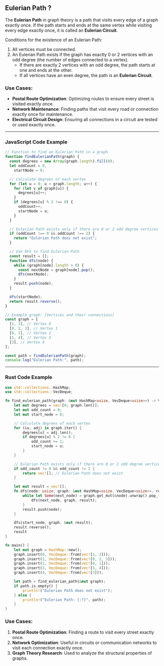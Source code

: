 ## Eulerian Path ?

The **Eulerian Path** in graph theory is a path that visits every edge of a graph exactly once. If the path starts and ends at the same vertex while visiting every edge exactly once, it is called an **Eulerian Circuit**.

Conditions for the existence of an Eulerian Path:

1. All vertices must be connected.
2. An Eulerian Path exists if the graph has exactly 0 or 2 vertices with an odd degree (the number of edges connected to a vertex).
   - If there are exactly 2 vertices with an odd degree, the path starts at one and ends at the other.
   - If all vertices have an even degree, the path is an **Eulerian Circuit**.

### Use Cases:

- **Postal Route Optimization**: Optimizing routes to ensure every street is visited exactly once.
- **Network Maintenance**: Finding paths that visit every road or connection exactly once for maintenance.
- **Electrical Circuit Design**: Ensuring all connections in a circuit are tested or used exactly once.

---

### JavaScript Code Example

```javascript
// Function to find an Eulerian Path in a graph
function findEulerianPath(graph) {
  const degrees = new Array(graph.length).fill(0);
  let oddCount = 0,
    startNode = 0;

  // Calculate degrees of each vertex
  for (let u = 0; u < graph.length; u++) {
    for (let v of graph[u]) {
      degrees[u]++;
    }
    if (degrees[u] % 2 !== 0) {
      oddCount++;
      startNode = u;
    }
  }

  // Eulerian Path exists only if there are 0 or 2 odd degree vertices
  if (oddCount !== 0 && oddCount !== 2) {
    return "Eulerian Path does not exist";
  }

  // Use DFS to find Eulerian Path
  const result = [];
  function dfs(node) {
    while (graph[node].length > 0) {
      const nextNode = graph[node].pop();
      dfs(nextNode);
    }
    result.push(node);
  }

  dfs(startNode);
  return result.reverse();
}

// Example graph: [Vertices and their connections]
const graph = [
  [1, 2], // Vertex 0
  [0, 2, 3], // Vertex 1
  [0, 1], // Vertex 2
  [1, 4], // Vertex 3
  [3], // Vertex 4
];

const path = findEulerianPath(graph);
console.log("Eulerian Path:", path);
```

---

### Rust Code Example

```rust
use std::collections::HashMap;
use std::collections::VecDeque;

fn find_eulerian_path(graph: &mut HashMap<usize, VecDeque<usize>>) -> Vec<usize> {
    let mut degrees = vec![0; graph.len()];
    let mut odd_count = 0;
    let mut start_node = 0;

    // Calculate degrees of each vertex
    for (&u, adj) in graph.iter() {
        degrees[u] = adj.len();
        if degrees[u] % 2 != 0 {
            odd_count += 1;
            start_node = u;
        }
    }

    // Eulerian Path exists only if there are 0 or 2 odd degree vertices
    if odd_count != 0 && odd_count != 2 {
        return vec![]; // Eulerian Path does not exist
    }

    let mut result = vec![];
    fn dfs(node: usize, graph: &mut HashMap<usize, VecDeque<usize>>, result: &mut Vec<usize>) {
        while let Some(next_node) = graph.get_mut(&node).unwrap().pop_front() {
            dfs(next_node, graph, result);
        }
        result.push(node);
    }

    dfs(start_node, graph, &mut result);
    result.reverse();
    result
}

fn main() {
    let mut graph = HashMap::new();
    graph.insert(0, VecDeque::from(vec![1, 2]));
    graph.insert(1, VecDeque::from(vec![0, 2, 3]));
    graph.insert(2, VecDeque::from(vec![0, 1]));
    graph.insert(3, VecDeque::from(vec![1, 4]));
    graph.insert(4, VecDeque::from(vec![3]));

    let path = find_eulerian_path(&mut graph);
    if path.is_empty() {
        println!("Eulerian Path does not exist");
    } else {
        println!("Eulerian Path: {:?}", path);
    }
}
```

### Use Cases:

1. **Postal Route Optimization**: Finding a route to visit every street exactly once.
2. **Network Optimization**: Useful in circuits or communication networks to visit each connection exactly once.
3. **Graph Theory Research**: Used to analyze the structural properties of graphs.
